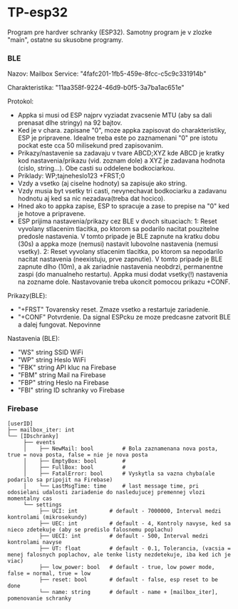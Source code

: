 # TP-esp32
Program pre hardver schranky (ESP32). Samotny program je v zlozke "main", ostatne su skusobne programy.

### BLE
Nazov: Mailbox
Service: "4fafc201-1fb5-459e-8fcc-c5c9c331914b"

Charakteristika:   "11aa358f-9224-46d9-b0f5-3a7ba1ac651e"

Protokol:
- Appka si musi od ESP najprv vyziadat zvacsenie MTU (aby sa dali prenasat dlhe stringy) na 92 bajtov.
- Ked je v chara. zapisane "0", moze appka zapisovat do charakteristiky, ESP je pripravene. Idealne treba este po zaznamenani "0" pre istotu pockat este cca 50 milisekund pred zapisovanim.
- Prikazy/nastavenie sa zadavaju v tvare
ABCD;XYZ
kde ABCD je kratky kod nastavenia/prikazu (vid. zoznam dole) a XYZ je zadavana hodnota (cislo, string...). Obe casti su oddelene bodkociarkou.
- Priklady:
WP;tajneheslo123
+FRST;0
- Vzdy a vsetko (aj ciselne hodnoty) sa zapisuje ako string.
- Vzdy musia byt vsetky tri casti, nevynechavat bodkociarku a zadavanu hodnotu aj ked sa nic nezadava(treba dat hocico).
- Hned ako to appka zapise, ESP to spracuje a zase to prepise na "0" ked je hotove a pripravene.
- ESP prijima nastavenia/prikazy cez BLE v dvoch situaciach:
1: Reset vyvolany stlacenim tlacitka, po ktorom sa podarilo nacitat pouzitelne predosle nastavenia. V tomto pripade je BLE zapnute na kratku dobu (30s) a appka moze (nemusi) nastavit lubovolne nastavenia (nemusi vsetky).
2: Reset vyvolany stlacenim tlacitka, po ktorom sa nepodarilo nacitat nastavenia (neexistuju, prve zapnutie). V tomto pripade je BLE zapnute dlho (10m), a ak zariadnie nastavenia neobdrzi, permanentne zaspi (do manualneho restartu). Appka musi dodat vsetky(!) nastavenia na zozname dole. Nastavovanie treba ukoncit pomocou prikazu +CONF.

Prikazy(BLE):
- "+FRST"		Tovarensky reset. Zmaze vsetko a restartuje zariadenie.
- "+CONF"		Potvrdenie. Da signal ESPcku ze moze predcasne zatvorit BLE a dalej fungovat. Nepovinne

Nastavenia (BLE):
- "WS"		string		SSID WiFi
- "WP"		string		Heslo WiFi
- "FBK"		string		API kluc na Firebase
- "FBM"		string		Mail na Firebase
- "FBP"		string		Heslo na Firebase
- "FBI"		string		ID schranky vo Firebase

### Firebase

    [userID]
    ├── mailbox_iter: int
    └── [IDschranky]
         ├── events
         │    ├── NewMail: bool         # Bola zaznamenana nova posta, true = nova posta, false = nie je nova posta
         │    ├── EmptyBox: bool        #
         │    ├── FullBox: bool         #
         │    ├── FatalError: bool      # Vyskytla sa vazna chyba(ale podarilo sa pripojit na Firebase)
         │    └── LastMsgTime: time     # last message time, pri odosielani udalosti zariadenie do nasledujucej premennej vlozi momentalny cas
         └── settings
              ├── UCI: int          # default - 7000000, Interval medzi kontrolami (mikrosekundy)
              ├── UEC: int          # default - 4, Kontroly navyse, ked sa nieco zdetekuje (aby se predislo falosnemu poplachu)
              ├── UECI: int         # default - 500, Interval medzi kontrolami navyse
              ├── UT: float         # default - 0.1, Tolerancia, (vacsia = menej falosnych poplachov, ale tenke listy nezdetekuje, iba ked ich je viac)
              ├── low_power: bool   # default - true, low power mode, false = normal, true = low
              ├── reset: bool       # default - false, esp reset to be done
              └── name: string      # default - name + [mailbox_iter], pomenovanie schranky


